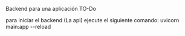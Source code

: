 Backend para una aplicación TO-Do

para iniciar el backend (La api) ejecute el siguiente comando:
uvicorn main:app --reload